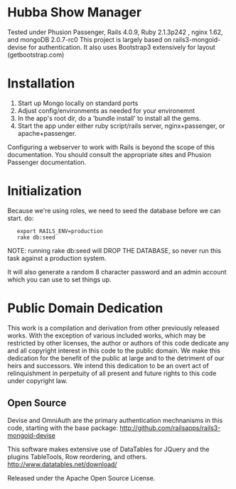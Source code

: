 Hubba Show Manager
==================

Tested under Phusion Passenger, Rails 4.0.9,  Ruby 2.1.3p242 , nginx 1.62, and mongoDB 2.0.7-rc0
This project is largely based on rails3-mongoid-devise for authentication. 
It also uses Bootstrap3 extensively for layout (getbootstrap.com)

Installation
============

1. Start up Mongo locally on standard ports
2. Adjust config/environments as needed for your environemnt
3. In the app's root dir, do a 'bundle install' to install all the gems. 
4. Start the app under either ruby script/rails server, nginx+passenger, or apache+passenger.

Configuring a webserver to work with Rails is beyond the scope of this
documentation. You should consult the appropriate sites and Phusion
Passenger documentation.

Initialization
===============

Because we're using roles, we need to seed the database before we can 
start. do:

```
   export RAILS_ENV=production
   rake db:seed
```

NOTE: running rake db:seed will DROP THE DATABASE, so never run this
task against a production system.

It will also generate a random 8 character password and an admin account
which you can use to set things up.

Public Domain Dedication
========================

This work is a compilation and derivation from other previously
released works. With the exception of various included works, which
may be restricted by other licenses, the author or authors of this
code dedicate any and all copyright interest in this code to the
public domain. We make this dedication for the benefit of the public
at large and to the detriment of our heirs and successors. We intend
this dedication to be an overt act of relinquishment in perpetuity of
all present and future rights to this code under copyright law.

Open Source
-----------

Devise and OmniAuth are the primary authentication mechnanisms in this
code, starting with the base package:
http://github.com/railsapps/rails3-mongoid-devise

This software makes extensive use of DataTables for JQuery and the
plugins TableTools, Row reordering, and others.
http://www.datatables.net/download/

Released under the Apache Open Source License.
